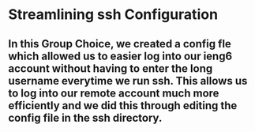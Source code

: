 # Streamlining ssh Configuration
## In this Group Choice, we created a config fle which allowed us to easier log into our ieng6 account without having to enter the long username everytime we run ssh. This allows us to log into our remote account much more efficiently and we did this through editing the config file in the ssh directory.
